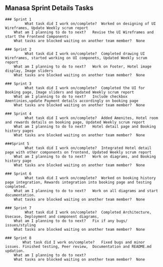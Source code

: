 ## Manasa Sprint Details Tasks	

	### Sprint 1	
             What task did I work on/complete?	Worked on designing of UI Wireframes, Update Weekly scrum report
		What am I planning to do to next?	Revise the UI Wireframes and start the Frontend Components
		What tasks are blocked waiting on another team member?	None
			
	### Sprint 2	
             What task did I work on/complete?	Completed drawing UI Wireframes, started working on UI componets, Updated Weekly scrum report
		What am I planning to do to next?	Work on Footer, Hotel image display, Image sliders
		What tasks are blocked waiting on another team member?	None
			
	### Sprint 3	
             What task did I work on/complete?	Completed the UI for Booking page, Image sliders and Updated Weekly scrum report
		What am I planning to do to next?	Include checkbox Amentinies,update Payment details accordingly on booking page
		What tasks are blocked waiting on another team member?	None
			
	### Sprint 4
    	     What task did I work on/complete?	Added Amenites, Hotel room and rewards details on booking page, Updated Weekly scrum report 
		What am I planning to do to next?	Hotel detail page and Booking history pages
		What tasks are blocked waiting on another team member?	None
			
	###Sprint 5	
             What task did I work on/complete?	Integrated Hotel detail page with other components on frontend, Updated Weekly scrum report
		What am I planning to do to next?	Work on diagrams, and Booking history page
		What tasks are blocked waiting on another team member?	None
			
	### Sprint 6	
             What task did I work on/complete?	Worked on booking history page integration, Rewards integration into booking page and testing completed.
		What am I planning to do to next?	Work on all diagrams and start documentation.
		What tasks are blocked waiting on another team member?	None
			
	### Sprint 7	
             What task did I work on/complete?	Completed Architecture, Usecase, Deployment and component diagrams,
		What am I planning to do to next?	Fix if any bugs/ issues/styling
		What tasks are blocked waiting on another team member?	None
			
	### Sprint 8
         	What task did I work on/complete?	Fixed bugs and minor issues. Finished testing, Peer review,  Documentation and README.md updation.
		What am I planning to do to next?	
		What tasks are blocked waiting on another team member?	None